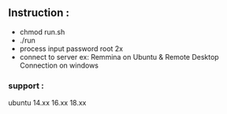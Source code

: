 

## Instruction :
- chmod run.sh
- ./run
- process input password root 2x
- connect to server ex: Remmina on Ubuntu & Remote Desktop Connection on windows 

### support : 
ubuntu 14.xx 16.xx 18.xx

